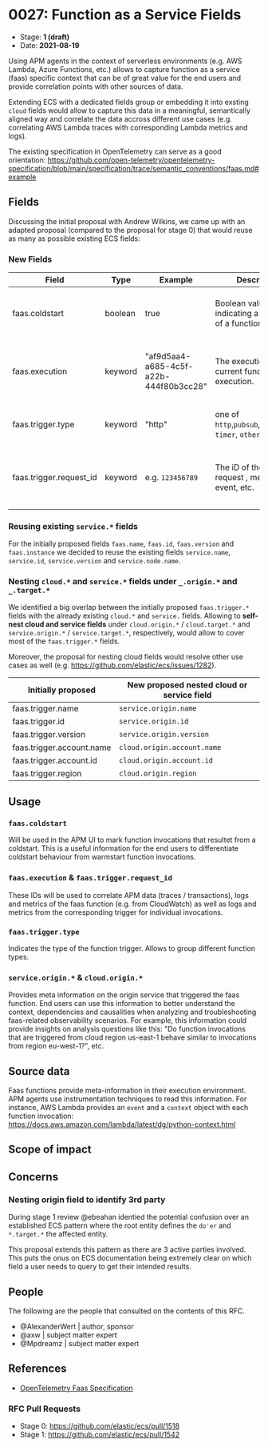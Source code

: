# 0027: Function as a Service Fields
<!-- Leave this ID at 0000. The ECS team will assign a unique, contiguous RFC number upon merging the initial stage of this RFC. -->

- Stage: **1 (draft)** <!-- Update to reflect target stage. See https://elastic.github.io/ecs/stages.html -->
- Date: **2021-08-19** <!-- The ECS team sets this date at merge time. This is the date of the latest stage advancement. -->

<!--
As you work on your RFC, use the "Stage N" comments to guide you in what you should focus on, for the stage you're targeting.
Feel free to remove these comments as you go along.
-->

<!--
Stage 0: Provide a high level summary of the premise of these changes. Briefly describe the nature, purpose, and impact of the changes. ~2-5 sentences.
-->

Using APM agents in the context of serverless environments (e.g. AWS Lambda, Azure Functions, etc.) allows to capture function as a service (faas) specific context that can be of great value for the end users and provide correlation points with other sources of data.

Extending ECS with a dedicated fields group or embedding it into exsting `cloud` fields would allow to capture this data in a meaningful, semantically aligned way and correlate the data accross different use cases (e.g. correlating AWS Lambda traces with corresponding Lambda metrics and logs).

The existing specification in OpenTelemetry can serve as a good orientation: https://github.com/open-telemetry/opentelemetry-specification/blob/main/specification/trace/semantic_conventions/faas.md#example

<!--
Initial proposal:

Field | Example | Description
 -- | -- | --
faas.trigger.type | "http" | one of `http`,`pubsub`,`datasource`, `timer`, `other`
faas.trigger.name | "POST /{proxy+}/Prod" | Human readable name of the trigger instance.
faas.trigger.id | `arn:aws:sqs:us-east-2:123456789012:my-queue` | The ID of the trigger instance (e.g. Api-ID, SQS-queue-ARN, etc.)
faas.trigger.request_id | e.g. `123456789` | The iD of the trigger request , message, event, etc.
faas.trigger.account.name | "SomeAccount" | The name of the account the trigger belongs to.
faas.trigger.account.id | `12345678912` | The ID of the account the trigger belongs to.
faas.trigger.region | `us-east-1` | The cloud region of the trigger.
faas.trigger.version | `2.1` | The version of the trigger.
faas.execution | "af9d5aa4-a685-4c5f-a22b-444f80b3cc28" | The execution ID of the current function execution.
faas.coldstart |  true | Boolean value indicating a cold start of a function
faas.name | "my-lambda-function" | the name of the function
faas.id | "arn:aws:lambda:us-west-2:123456789012:function:my-lambda-function" | The ID of the function
faas.version | "semver:2.0.0" | The version of the function
faas.instance | "my-lambda-function:instance-0001" | The instance of the function
-->

<!--
Stage 1: If the changes include field additions or modifications, please create a folder titled as the RFC number under rfcs/text/. This will be where proposed schema changes as standalone YAML files or extended example mappings and larger source documents will go as the RFC is iterated upon.
-->

<!--
Stage X: Provide a brief explanation of why the proposal is being marked as abandoned. This is useful context for anyone revisiting this proposal or considering similar changes later on.
-->

## Fields

<!--
Stage 1: Describe at a high level how this change affects fields. Include new or updated yml field definitions for all of the essential fields in this draft. While not exhaustive, the fields documented here should be comprehensive enough to deeply evaluate the technical considerations of this change. The goal here is to validate the technical details for all essential fields and to provide a basis for adding experimental field definitions to the schema. Use GitHub code blocks with yml syntax formatting, and add them to the corresponding RFC folder.
-->

Discussing the initial proposal with Andrew Wilkins, we came up with an adapted proposal (compared to the proposal for stage 0) that would reuse as many as possible existing ECS fields:

### New Fields
Field | Type | Example | Description | Use case
 -- | -- | --  | --  |--
faas.coldstart | boolean | true | Boolean value indicating a cold start of a function | Can be used in the UI denote function coldstarts.
faas.execution | keyword | "af9d5aa4-a685-4c5f-a22b-444f80b3cc28" | The execution ID of the current function execution. | Allows correlation with CloudWatch logs and metrics
faas.trigger.type | keyword | "http" | one of `http`,`pubsub`,`datasource`, `timer`, `other` | Allows differentiating different function types
faas.trigger.request_id | keyword | e.g. `123456789` | The iD of the trigger request , message, event, etc. | Correlation of metrics and logs with the corresponding trigger request

### Reusing existing `service.*` fields
For the initially proposed fields `faas.name`, `faas.id`, `faas.version` and `faas.instance` we decided to reuse the existing fields `service.name`, `service.id`, `service.version` and `service.node.name`.

### Nesting `cloud.*` and `service.*` fields under `_.origin.*` and `_.target.*`
We identified a big overlap between the initially proposed `faas.trigger.*` fields with the already existing `cloud.*` and `service.` fields.
Allowing to **self-nest cloud and service fields** under `cloud.origin.*` / `cloud.target.*` and `service.origin.*` / `service.target.*`, respectively, would allow to cover most of the `faas.trigger.*` fields.

Moreover, the proposal for nesting cloud fields would resolve other use cases as well (e.g. https://github.com/elastic/ecs/issues/1282).

Initially proposed | New proposed nested cloud or service field
-- | --
faas.trigger.name |  `service.origin.name`
faas.trigger.id | `service.origin.id`
faas.trigger.version | `service.origin.version`
faas.trigger.account.name | `cloud.origin.account.name`
faas.trigger.account.id | `cloud.origin.account.id`
faas.trigger.region | `cloud.origin.region`


<!--
Stage 2: Add or update all remaining field definitions. The list should now be exhaustive. The goal here is to validate the technical details of all remaining fields and to provide a basis for releasing these field definitions as beta in the schema. Use GitHub code blocks with yml syntax formatting, and add them to the corresponding RFC folder.
-->

## Usage

<!--
Stage 1: Describe at a high-level how these field changes will be used in practice. Real world examples are encouraged. The goal here is to understand how people would leverage these fields to gain insights or solve problems. ~1-3 paragraphs.
-->

### `faas.coldstart`
Will be used in the APM UI to mark function invocations that resultet from a coldstart. This is a useful information for the end users to differentiate coldstart behaviour from warmstart function invocations.

### `faas.execution` & `faas.trigger.request_id`
These IDs will be used to correlate APM data (traces / transactions), logs and metrics of the faas function (e.g. from CloudWatch) as well as logs and metrics from the corresponding trigger for individual invocations.

### `faas.trigger.type`
Indicates the type of the function trigger. Allows to group different function types.

### `service.origin.*` & `cloud.origin.*`
Provides meta information on the origin service that triggered the faas function. End users can use this information to better understand the context, dependencies and causalities when analyzing and troubleshooting faas-related observability scenarios.
For example, this information could provide insights on analysis questions like this: "Do function invocations that are triggered from cloud region us-east-1 behave similar to invocations from region eu-west-1?", etc.

## Source data

<!--
Stage 1: Provide a high-level description of example sources of data. This does not yet need to be a concrete example of a source document, but instead can simply describe a potential source (e.g. nginx access log). This will ultimately be fleshed out to include literal source examples in a future stage. The goal here is to identify practical sources for these fields in the real world. ~1-3 sentences or unordered list.
-->
Faas functions provide meta-information in their execution environment. APM agents use instrumentation techniques to read this information. For instance, AWS Lambda provides an `event` and a `context` object with each function invocation: https://docs.aws.amazon.com/lambda/latest/dg/python-context.html

<!--
Stage 2: Included a real world example source document. Ideally this example comes from the source(s) identified in stage 1. If not, it should replace them. The goal here is to validate the utility of these field changes in the context of a real world example. Format with the source name as a ### header and the example document in a GitHub code block with json formatting, or if on the larger side, add them to the corresponding RFC folder.
-->

<!--
Stage 3: Add more real world example source documents so we have at least 2 total, but ideally 3. Format as described in stage 2.
-->

## Scope of impact

<!--
Stage 2: Identifies scope of impact of changes. Are breaking changes required? Should deprecation strategies be adopted? Will significant refactoring be involved? Break the impact down into:
 * Ingestion mechanisms (e.g. beats/logstash)
 * Usage mechanisms (e.g. Kibana applications, detections)
 * ECS project (e.g. docs, tooling)
The goal here is to research and understand the impact of these changes on users in the community and development teams across Elastic. 2-5 sentences each.
-->

## Concerns

### Nesting origin field to identify 3rd party
During stage 1 review @ebeahan identied the potential confusion over an established ECS pattern
where the root entity defines the `do'er` and `*.target.*` the affected entity.

This proposal extends this pattern as there are 3 active parties involved.
This puts the onus on ECS documentation being extremely clear on which field a user needs to
query to get their intended results.

<!--
Stage 1: Identify potential concerns, implementation challenges, or complexity. Spend some time on this. Play devil's advocate. Try to identify the sort of non-obvious challenges that tend to surface later. The goal here is to surface risks early, allow everyone the time to work through them, and ultimately document resolution for posterity's sake.
-->

<!--
Stage 2: Document new concerns or resolutions to previously listed concerns. It's not critical that all concerns have resolutions at this point, but it would be helpful if resolutions were taking shape for the most significant concerns.
-->

<!--
Stage 3: Document resolutions for all existing concerns. Any new concerns should be documented along with their resolution. The goal here is to eliminate risk of churn and instability by ensuring all concerns have been addressed.
-->

## People

The following are the people that consulted on the contents of this RFC.

* @AlexanderWert | author, sponsor
* @axw | subject matter expert
* @Mpdreamz | subject matter expert

<!--
Who will be or has been consulted on the contents of this RFC? Identify authorship and sponsorship, and optionally identify the nature of involvement of others. Link to GitHub aliases where possible. This list will likely change or grow stage after stage.

e.g.:

* @Yasmina | author
* @Monique | sponsor
* @EunJung | subject matter expert
* @JaneDoe | grammar, spelling, prose
* @Mariana
-->


## References

<!-- Insert any links appropriate to this RFC in this section. -->
* [OpenTelemetry Faas Specification](https://github.com/open-telemetry/opentelemetry-specification/blob/main/specification/trace/semantic_conventions/faas.md#example)

### RFC Pull Requests

<!-- An RFC should link to the PRs for each of it stage advancements. -->

* Stage 0: https://github.com/elastic/ecs/pull/1518
* Stage 1: https://github.com/elastic/ecs/pull/1542
